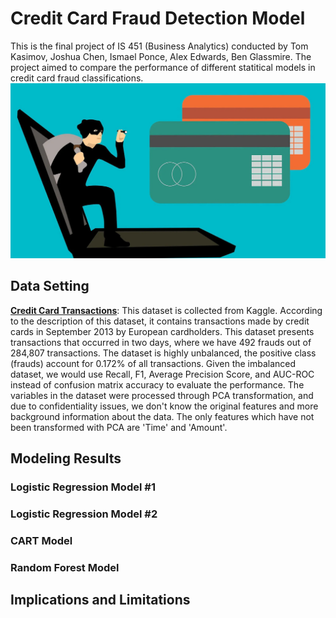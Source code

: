 # Credit Card Fraud Detection Model

This is the final project of IS 451 (Business Analytics) conducted by Tom Kasimov, Joshua Chen, Ismael Ponce, Alex Edwards, Ben Glassmire. The project aimed to compare the performance of different statitical models in credit card fraud classifications. 
![credit-card-fraud](credit-card-fraud.jpg)

## Data Setting
**[Credit Card Transactions](https://www.kaggle.com/datasets/mlg-ulb/creditcardfraud#)**: This dataset is collected from Kaggle. According to the description of this dataset, it contains transactions made by credit cards in September 2013 by European cardholders. This dataset presents transactions that occurred in two days, where we have 492 frauds out of 284,807 transactions. The dataset is highly unbalanced, the positive class (frauds) account for 0.172% of all transactions. Given the imbalanced dataset, we would use Recall, F1, Average Precision Score, and AUC-ROC instead of confusion matrix accuracy to evaluate the performance. The variables in the dataset were processed through PCA transformation, and due to confidentiality issues, we don't know the original features and more background information about the data. The only features which have not been transformed with PCA are 'Time' and 'Amount'.

## Modeling Results
### Logistic Regression Model #1

### Logistic Regression Model #2

### CART Model 

### Random Forest Model

## Implications and Limitations
